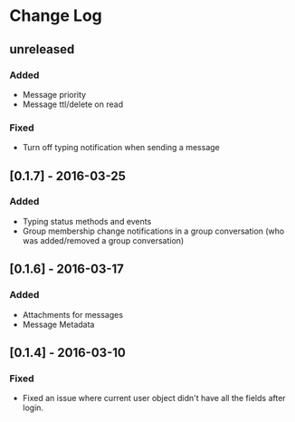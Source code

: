 # Change Log

## unreleased

### Added
- Message priority
- Message ttl/delete on read

### Fixed
- Turn off typing notification when sending a message

## [0.1.7] - 2016-03-25
### Added
- Typing status methods and events
- Group membership change notifications in a group conversation (who was added/removed a group conversation)

## [0.1.6] - 2016-03-17
### Added
- Attachments for messages
- Message Metadata

## [0.1.4] - 2016-03-10
### Fixed
- Fixed an issue where current user object didn't have all the fields after login.
